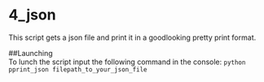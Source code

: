 # 4_json
This script gets a json file and print it in a goodlooking pretty print format.

##Launching  
To lunch the script input the following command in the console: `python pprint_json filepath_to_your_json_file`


